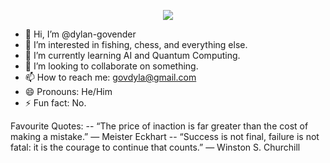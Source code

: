 
<p align="center" width="100%">
    <img src="https://github.com/dylan-govender/dylan-govender/assets/134143760/2438b1af-d54d-492d-b8ee-d05d7df674e8"> 
</p>

- 👋 Hi, I’m @dylan-govender
- 👀 I’m interested in fishing, chess, and everything else.
- 🌱 I’m currently learning AI and Quantum Computing.
- 💞️ I’m looking to collaborate on something.
- 📫 How to reach me: govdyla@gmail.com
- 😄 Pronouns: He/Him
- ⚡ Fun fact: No.
  

Favourite Quotes: 
-- “The price of inaction is far greater than the cost of making a mistake.” ― Meister Eckhart
-- “Success is not final, failure is not fatal: it is the courage to continue that counts.” ― Winston S. Churchill

<!---
dylan-govender/dylan-govender is a ✨ special ✨ repository because its `README.md` (this file) appears on your GitHub profile.
You can click the Preview link to take a look at your changes.
--->
